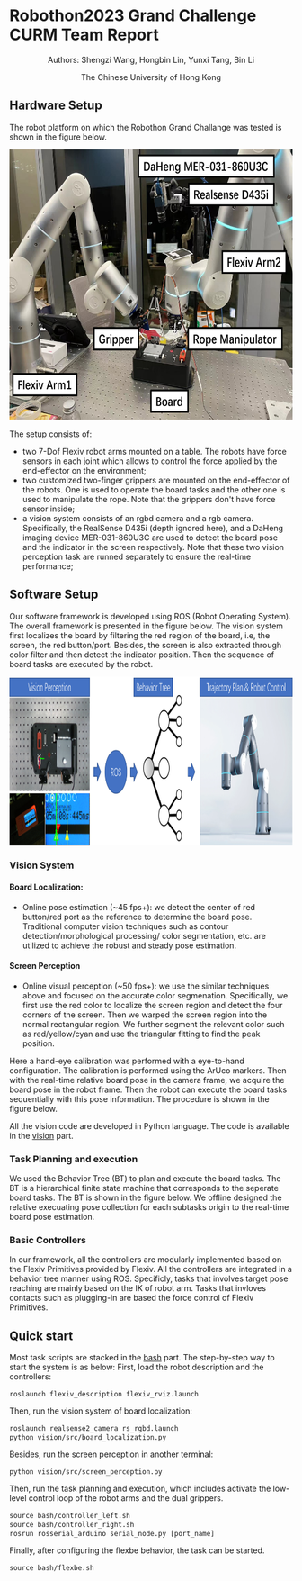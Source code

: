 # Robothon2023 Grand Challenge CURM Team Report
<p align="center">
Authors: Shengzi Wang, Hongbin Lin, 
Yunxi Tang, Bin Li
</p>
<p align="center">
The Chinese University of Hong Kong
</p>

## Hardware Setup
The robot platform on which the Robothon Grand Challange was tested is shown in the figure below.
<p align="center">
  <img height="480" src="asserts/robotsetup.png">
</p>

The setup consists of:
- two 7-Dof Flexiv robot arms mounted on a table. The robots have force sensors in each joint which allows to control the force applied by the end-effector on the environment;
- two customized two-finger grippers are mounted on the end-effector of the robots. One is used to operate the board tasks and the other one is
 used to manipulate the rope. Note that the grippers don't have force sensor inside;
- a vision system consists of an rgbd camera and a rgb camera. Specifically, the RealSense D435i (depth ignored here), and a DaHeng imaging device MER-031-860U3C are used to 
detect the board pose and the indicator in the screen respectively. Note that these two vision perception task are runned separately to ensure the real-time performance;

## Software Setup
Our software framework is developed using ROS (Robot Operating System). The overall framework is presented in the
figure below. The vision system first localizes the board by filtering the red region of the board,
i.e, the screen, the red button/port. Besides, the screen is also extracted through color filter and then
detect the indicator position. Then the sequence of board tasks are executed by the robot.
<p align="center">
  <img height="300" src="asserts/system_framework.png">
</p>

### Vision System 
#### Board Localization:
- Online pose estimation (~45 fps+): we detect the center of red button/red port as the reference 
to determine the board pose. Traditional computer vision techniques such as contour detection/morphological processing/
color segmentation, etc. are utilized to achieve the robust and steady pose estimation.

#### Screen Perception
- Online visual perception (~50 fps+): we use the similar techniques above and focused on the accurate color segmenation. 
Specifically, we first use the red color to localize the screen region and detect the four corners of the screen. Then we
warped the screen region into the normal rectangular region. We further segment the relevant color such as red/yellow/cyan 
and use the triangular fitting to find the peak position. 

Here a hand-eye calibration was performed with a eye-to-hand configuration. The calibration is performed using the 
ArUco markers. Then with the real-time relative board pose in the camera frame, we acquire the board pose in the robot frame.
Then the robot can execute the board tasks sequentially with this pose information. The procedure is shown in the figure below.

All the vision code are developed in Python language. The code is available in the 
[vision](https://github.com/edward9503/CURM1.0_Robothon2023/tree/main/vision) part.

### Task Planning and execution
We used the Behavior Tree (BT) to plan and execute the board tasks. The BT is a hierarchical finite state machine that corresponds
to the seperate board tasks. The BT is shown in the figure below. We offline designed the relative execuating pose collection for each subtasks origin to the real-time board pose estimation.

### Basic Controllers
In our framework, all the controllers are modularly implemented based on the Flexiv Primitives provided by Flexiv. All the controllers are integrated in a behavior tree manner using ROS. Specificly, tasks that involves target pose reaching are mainly based on the IK of robot arm. Tasks that invloves contacts such as plugging-in are based the force control of Flexiv Primitives.

## Quick start
Most task scripts are stacked in the [bash](https://github.com/edward9503/CURM1.0_Robothon2023/tree/main/bash) part. The step-by-step way to start the system is as below:
First, load the robot description and the controllers:
```
roslaunch flexiv_description flexiv_rviz.launch
```
Then, run the vision system of board localization:
```
roslaunch realsense2_camera rs_rgbd.launch
python vision/src/board_localization.py
```
Besides, run the screen perception in another terminal:
```
python vision/src/screen_perception.py
```
Then, run the task planning and execution, which includes activate the low-level control loop of the robot arms and the dual grippers.
```
source bash/controller_left.sh
source bash/controller_right.sh
rosrun rosserial_arduino serial_node.py [port_name]
```
Finally, after configuring the flexbe behavior, the task can be started.
```
source bash/flexbe.sh
```


